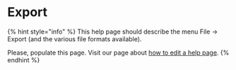 # Export

{% hint style="info" %}
This help page should describe the menu File -&gt; Export \(and the various file formats available\).

Please, populate this page. Visit our page about [how to edit a help page](../../faqcontributing/how-to-improve-the-help-page.md#editing-help-pages-directly-in-the-browser).​
{% endhint %}

